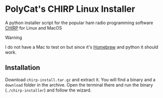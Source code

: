 # PolyCat's CHIRP Linux Installer
A python installer script for the popular ham radio programming software [CHIRP](https://chirpmyradio.com) for Linux and MacOS

> [!WARNING]
> I do not have a Mac to test on but since it's [Homebrew](https://brew.sh/) and python it should work.

## Installation
Download `chirp-install.tar.gz` and extract it. You will find a binary and a `download` folder in the archive. Open the terminal there and run the binary (`./chirp-installer`) and follow the wizard.
